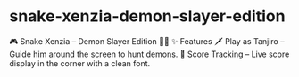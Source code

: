 # snake-xenzia-demon-slayer-edition
🎮 Snake Xenzia – Demon Slayer Edition 👹🔥 ✨ Features 🗡 Play as Tanjiro – Guide him around the screen to hunt demons. 🧾 Score Tracking – Live score display in the corner with a clean font.
